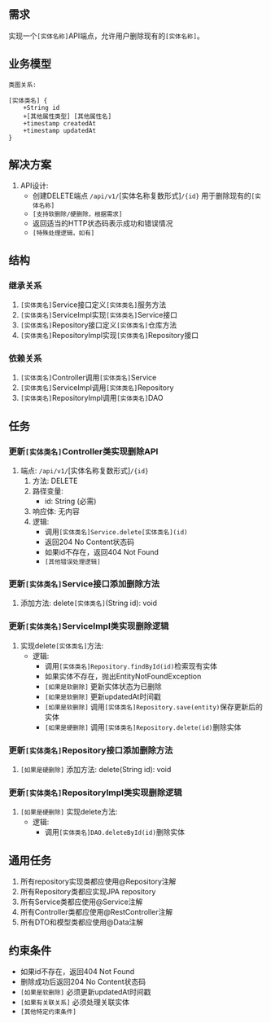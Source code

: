 ## 需求
实现一个`[实体名称]`API端点，允许用户删除现有的`[实体名称]`。

## 业务模型
```
类图关系:

[实体类名] {
    +String id
    +[其他属性类型] [其他属性名]
    +timestamp createdAt
    +timestamp updatedAt
}
```

## 解决方案
1. API设计:
   - 创建DELETE端点 `/api/v1/`[实体名称复数形式]`/{id}` 用于删除现有的`[实体名称]`
   - `[支持软删除/硬删除，根据需求]`
   - 返回适当的HTTP状态码表示成功和错误情况
   - `[特殊处理逻辑，如有]`

## 结构

### 继承关系
1. `[实体类名]`Service接口定义`[实体类名]`服务方法
2. `[实体类名]`ServiceImpl实现`[实体类名]`Service接口
3. `[实体类名]`Repository接口定义`[实体类名]`仓库方法
4. `[实体类名]`RepositoryImpl实现`[实体类名]`Repository接口

### 依赖关系
1. `[实体类名]`Controller调用`[实体类名]`Service
2. `[实体类名]`ServiceImpl调用`[实体类名]`Repository
3. `[实体类名]`RepositoryImpl调用`[实体类名]`DAO

## 任务

### 更新`[实体类名]`Controller类实现删除API
  1. 端点: `/api/v1/`[实体名称复数形式]`/{id}`
     1. 方法: DELETE
     2. 路径变量:
        - id: String (必需)
     3. 响应体: 无内容
     4. 逻辑:
        - 调用`[实体类名]Service.delete[实体类名](id)`
        - 返回204 No Content状态码
        - 如果id不存在，返回404 Not Found
        - `[其他错误处理逻辑]`

### 更新`[实体类名]`Service接口添加删除方法
  1. 添加方法: delete`[实体类名]`(String id): void

### 更新`[实体类名]`ServiceImpl类实现删除逻辑
  1. 实现delete`[实体类名]`方法:
     - 逻辑:
       - 调用`[实体类名]Repository.findById(id)`检索现有实体
       - 如果实体不存在，抛出EntityNotFoundException
       - `[如果是软删除]` 更新实体状态为已删除
       - `[如果是软删除]` 更新updatedAt时间戳
       - `[如果是软删除]` 调用`[实体类名]Repository.save(entity)`保存更新后的实体
       - `[如果是硬删除]` 调用`[实体类名]Repository.delete(id)`删除实体

### 更新`[实体类名]`Repository接口添加删除方法
  1. `[如果是硬删除]` 添加方法: delete(String id): void

### 更新`[实体类名]`RepositoryImpl类实现删除逻辑
  1. `[如果是硬删除]` 实现delete方法:
     - 逻辑:
       - 调用`[实体类名]DAO.deleteById(id)`删除实体

## 通用任务
1. 所有repository实现类都应使用@Repository注解
2. 所有Repository类都应实现JPA repository
3. 所有Service类都应使用@Service注解
4. 所有Controller类都应使用@RestController注解
5. 所有DTO和模型类都应使用@Data注解

## 约束条件
- 如果id不存在，返回404 Not Found
- 删除成功后返回204 No Content状态码
- `[如果是软删除]` 必须更新updatedAt时间戳
- `[如果有关联关系]` 必须处理关联实体
- `[其他特定约束条件]` 